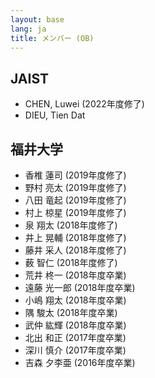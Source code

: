```yaml
---
layout: base
lang: ja
title: メンバー (OB)
---
```


## JAIST

- CHEN, Luwei (2022年度修了)
- DIEU, Tien Dat

## 福井大学

- 香椎 蓮司 (2019年度修了)
- 野村 亮太 (2019年度修了)
- 八田 竜起 (2019年度修了)
- 村上 椋星 (2019年度修了)
- 泉 翔太 (2018年度修了)
- 井上 晃輔 (2018年度修了)
- 藤井 采人 (2018年度修了)
- 薮 智仁 (2018年度修了)
- 荒井 柊一 (2018年度卒業)
- 遠藤 光一郎 (2018年度卒業)
- 小嶋 翔太 (2018年度卒業)
- 隅 駿太 (2018年度卒業)
- 武仲 紘輝 (2018年度卒業)
- 北出 和正 (2017年度卒業)
- 深川 慎介 (2017年度卒業)
- 吉森 夕李亜 (2016年度卒業)

<!-- EOF -->
